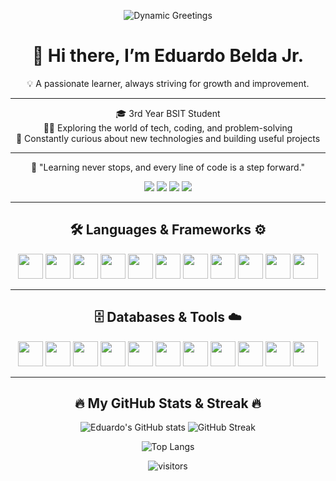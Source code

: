 <p align="center">
  <img src="https://readme-typing-svg.herokuapp.com?font=Fira+Code&weight=700&size=32&duration=5000&pause=1000&color=00F7FF&center=true&vCenter=true&width=600&lines=Hello!;Konnichiwa!;Hola!;Bonjour!;Ciao!;Annyeong!;Namaste!" alt="Dynamic Greetings"/>
</p>


<h1 align="center">👋 Hi there, I’m Eduardo Belda Jr.</h1>

<p align="center">
   💡 A passionate learner, always striving for growth and improvement.
</p>

---

<p align="center">
  🎓 3rd Year BSIT Student <br>
  👨‍💻 Exploring the world of tech, coding, and problem-solving <br>
  🌱 Constantly curious about new technologies and building useful projects <br>
</p>

---

<p align="center">
  🚀 "Learning never stops, and every line of code is a step forward."  
</p>

<p align="center">
  <a href="https://facebook.com/"><img src="https://img.shields.io/badge/Facebook-1877F2?style=for-the-badge&logo=facebook&logoColor=white"/></a>
  <a href="https://twitter.com/"><img src="https://img.shields.io/badge/Twitter-1DA1F2?style=for-the-badge&logo=twitter&logoColor=white"/></a>
  <a href="mailto:your@email.com"><img src="https://img.shields.io/badge/Email-D14836?style=for-the-badge&logo=gmail&logoColor=white"/></a>
  <a href="https://yourportfolio.com"><img src="https://img.shields.io/badge/Portfolio-000000?style=for-the-badge&logo=vercel&logoColor=white"/></a>
</p>

---

<h2 align="center">🛠 Languages & Frameworks ⚙️</h2>

<p align="center">
  <img src="https://cdn.jsdelivr.net/gh/devicons/devicon/icons/html5/html5-original.svg" height="40"/>
  <img src="https://cdn.jsdelivr.net/gh/devicons/devicon/icons/css3/css3-original.svg" height="40"/>
  <img src="https://cdn.jsdelivr.net/gh/devicons/devicon/icons/javascript/javascript-original.svg" height="40"/>
  <img src="https://cdn.jsdelivr.net/gh/devicons/devicon/icons/react/react-original.svg" height="40"/>
  <img src="https://cdn.jsdelivr.net/gh/devicons/devicon/icons/nodejs/nodejs-original.svg" height="40"/>
  <img src="https://cdn.jsdelivr.net/gh/devicons/devicon/icons/express/express-original.svg" height="40"/>
  <img src="https://cdn.jsdelivr.net/gh/devicons/devicon/icons/python/python-original.svg" height="40"/>
  <img src="https://cdn.jsdelivr.net/gh/devicons/devicon/icons/django/django-plain.svg" height="40"/>
  <img src="https://cdn.jsdelivr.net/gh/devicons/devicon/icons/php/php-original.svg" height="40"/>
  <img src="https://cdn.jsdelivr.net/gh/devicons/devicon/icons/laravel/laravel-plain.svg" height="40"/>
  <img src="https://cdn.jsdelivr.net/gh/devicons/devicon/icons/java/java-original.svg" height="40"/>
</p>

---

<h2 align="center">🗄 Databases & Tools ☁️</h2>

<p align="center">
  <img src="https://cdn.jsdelivr.net/gh/devicons/devicon/icons/mysql/mysql-original.svg" height="40"/>
  <img src="https://cdn.jsdelivr.net/gh/devicons/devicon/icons/mongodb/mongodb-original.svg" height="40"/>
  <img src="https://cdn.jsdelivr.net/gh/devicons/devicon/icons/postgresql/postgresql-original.svg" height="40"/>
  <img src="https://cdn.jsdelivr.net/gh/devicons/devicon/icons/firebase/firebase-plain.svg" height="40"/>
  <img src="https://cdn.jsdelivr.net/gh/devicons/devicon/icons/docker/docker-original.svg" height="40"/>
  <img src="https://cdn.jsdelivr.net/gh/devicons/devicon/icons/kubernetes/kubernetes-plain.svg" height="40"/>
  <img src="https://cdn.jsdelivr.net/gh/devicons/devicon/icons/amazonwebservices/amazonwebservices-original.svg" height="40"/>
  <img src="https://cdn.jsdelivr.net/gh/devicons/devicon/icons/heroku/heroku-original.svg" height="40"/>
  <img src="https://cdn.jsdelivr.net/gh/devicons/devicon/icons/flutter/flutter-original.svg" height="40"/>
  <img src="https://cdn.jsdelivr.net/gh/devicons/devicon/icons/swift/swift-original.svg" height="40"/>
  <img src="https://cdn.jsdelivr.net/gh/devicons/devicon/icons/kotlin/kotlin-original.svg" height="40"/>
</p>


---

<h2 align="center">🔥 My GitHub Stats & Streak 🔥</h2>

<p align="center">
  <img src="https://github-readme-stats.vercel.app/api?username=psyche-ee&show_icons=true&theme=radical&hide_border=true&bg_color=0D1117" alt="Eduardo's GitHub stats"/>
  <img src="https://github-readme-streak-stats.herokuapp.com/?user=psyche-ee&theme=radical&hide_border=true&background=0D1117" alt="GitHub Streak"/>
</p>

<p align="center">
  <img src="https://github-readme-stats.vercel.app/api/top-langs/?username=psyche-ee&layout=compact&theme=radical&hide_border=true&bg_color=0D1117" alt="Top Langs"/>
</p>

<p align="center">
  <img src="https://komarev.com/ghpvc/?username=psyche-ee&color=blue" alt="visitors"/>
</p>

